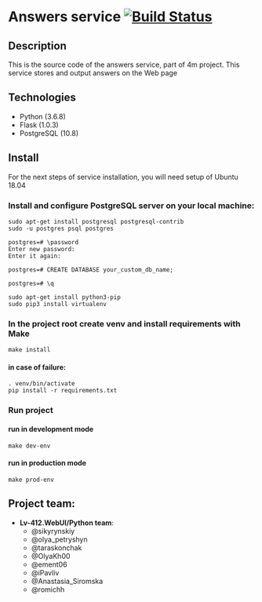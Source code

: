 # Answers service [![Build Status](https://travis-ci.org/lv-412-python/answers-service-repo.svg?branch=develop)](https://travis-ci.org/lv-412-python/answers-service-repo) 
## Description
This is the source code of the answers service, part of 4m project. This service stores and output answers on the Web page

## Technologies
* Python (3.6.8)
* Flask (1.0.3)
* PostgreSQL (10.8)

## Install
For the next steps of service installation, you will need setup of Ubuntu 18.04

### Install and configure PostgreSQL server on your local machine:
```
sudo apt-get install postgresql postgresql-contrib
sudo -u postgres psql postgres

postgres=# \password
Enter new password:
Enter it again:

postgres=# CREATE DATABASE your_custom_db_name;

postgres=# \q
```
```
sudo apt-get install python3-pip
sudo pip3 install virtualenv 
```

### In the project root create venv and install requirements with Make
```
make install
```
#### in case of failure:
```
. venv/bin/activate
pip install -r requirements.txt
```

### Run project

#### run in development mode
```
make dev-env
```

#### run in production mode
```
make prod-env
```


## Project team:
* **Lv-412.WebUI/Python team**:
    - @sikyrynskiy
    - @olya_petryshyn
    - @taraskonchak
    - @OlyaKh00
    - @ement06
    - @iPavliv
    - @Anastasia_Siromska
    - @romichh